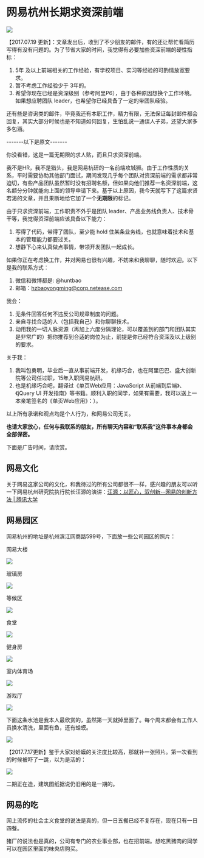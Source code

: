 # 网易杭州长期求资深前端

![](https://pic2.zhimg.com/v2-592f02cd45f1f261f5ea9d8712c55f20_b.jpg)

【2017.07.19 更新】：文章发出后，收到了不少朋友的邮件，有的还让帮忙看简历写得有没有问题的。为了节省大家的时间，我觉得有必要加些资深前端的硬性指标：

1.  5年 及以上前端相关的工作经验，有学校项目、实习等经验的可酌情放宽要求。
2.  暂不考虑工作经验少于 3年的。
3.  希望你现在已经是资深级别（参考阿里P6），由于各种原因想换个工作环境。如果想应聘团队 leader，也希望你已经具备了一定的带团队经验。

还有些是咨询类的邮件，毕竟我还有本职工作，精力有限，无法保证每封邮件都会回复，其实大部分时候也是不知道如何回复，生怕乱说一通误人子弟，还望大家多多包涵。

-------以下是原文-------

你没看错，这是一篇无期限的求人贴，而且只求资深前端。

我不是HR，我不是猎头，我是网易杭研的一名前端攻城狮。由于工作性质的关系，平时需要协助其他部门面试，期间发现几乎每个团队对资深前端的需求都非常迫切，有些产品团队虽然暂时没有招聘名额，但如果向他们推荐一名资深前端，这名额分分钟就能向上面的领导申请下来。基于以上原因，我今天就写下了这篇求贤若渴的文章，并且果断地给它加了一个**无期限**的标记。

由于只求资深前端，工作职责不外乎是团队 leader、产品业务线负责人、技术骨干等，我觉得资深前端应该具备以下能力：

1.  写得了代码，带得了团队，至少能 hold 住某条业务线，也就意味着技术和基本的管理能力都要过关。
2.  想静下心来认真做点事情，带领开发团队一起成长。

如果你正在考虑换工作，并对网易也很有兴趣，不妨来和我聊聊，随时欢迎。以下是我的联系方式：

1.  微信和微博都是: @huntbao
2.  邮箱：hzbaoyongming@corp.netease.com

我会：

1.  无条件回答任何不违反公司规章制度的问题。
2.  亲自寻找合适的人（包括我自己）和你聊聊技术。
3.  动用我的一切人脉资源（再加上六度分隔理论，可以覆盖到的部门和团队其实是非常广的）把你推荐到合适的岗位为止，前提是你已经符合资深及以上级别的要求。

关于我：

1.  我叫包勇明，毕业后一直从事前端开发，机缘巧合，也在阿里巴巴、盛大创新院等公司任过职，15年入职网易杭研。
2.  也是机缘巧合吧，翻译过《单页Web应用：JavaScript 从前端到后端》、《jQuery UI 开发指南》等书籍。顺利入职的同学，如果有需要，我可以送上一本亲笔签名的《单页Web应用》：）。

以上所有承诺和观点均是个人行为，和网易公司无关。

**也请大家放心，任何与我联系的朋友，所有聊天内容和“联系我”这件事本身都会全部保密。**

下面是广告时间，请欣赏。

## 网易文化

关于网易这家公司的文化，和我待过的所有公司都很不一样，感兴趣的朋友可以听一下网易杭州研究院执行院长汪源的演讲：[汪源：以匠心，驭创新--网易的创新方法 | 腾讯大学](https:http://daxue.qq.com/content/content/id/3406)

## 网易园区

网易杭州的地址是杭州滨江网商路599号，下面放一些公司园区的照片：

网易大楼

![](https://pic4.zhimg.com/v2-b0ddab930c35d97833face11a614c100_b.jpg)

玻璃房

![](https://pic3.zhimg.com/v2-c85b3a0346cb7d9cce462aa1ba2d1226_b.jpg)

等候区

![](https://pic3.zhimg.com/v2-e05e27efda4a7031a01f3c11aab7b6a3_b.jpg)

食堂

![](https://pic3.zhimg.com/v2-2c057f212ddf47a0e67d0f3f77306ad1_b.jpg)

健身房

![](https://pic2.zhimg.com/v2-f408ec41e3a666eb50851c16f77ec23f_b.jpg)

室内体育场

![](https://pic4.zhimg.com/v2-5fcc8478fdb2f352875f966843ef9b30_b.jpg)

游戏厅

![](https://pic3.zhimg.com/v2-9bad37483f1e2d19144333599d4733a9_b.jpg)

下面这条水池是我本人最欣赏的，虽然第一天就掉里面了。每个周末都会有工作人员换水清洗，里面有鱼，还有蛤蟆。

![](https://pic1.zhimg.com/v2-36d8f80ebffd383efa72c00c64e6eae3_b.jpg)

【2017.7.17更新】鉴于大家对蛤蟆的关注度比较高，那就补一张照片。第一次看到的时候被吓了一跳，以为是活的：

![](https://pic1.zhimg.com/v2-e8dc11fd7c27ba417d0553e5084ea72b_b.jpg)

二期正在造，建筑图纸据说仍旧用的是一期的。

## 网易的吃

网上流传的社会主义食堂的说法是真的，但一日五餐已经不复存在，现在只有一日四餐。

猪厂的说法也是真的，公司有专门的农业事业部，也在招前端。想吃黑猪肉的同学可以在园区里面的味央店购买。